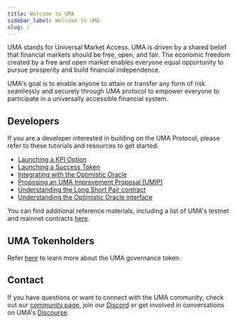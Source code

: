```yaml
---
title: Welcome to UMA
sidebar_label: Welcome to UMA
slug: /
---
```

UMA stands for Universal Market Access. UMA is driven by a shared belief that financial markets should be free, open, and fair. The economic freedom created by a free and open market enables everyone equal opportunity to pursue prosperity and build financial independence.  

UMA's goal is to enable anyone to attain or transfer any form of risk seamlessly and securely through UMA protocol to empower everyone to participate in a universally accessible financial system.

## Developers

If you are a developer interested in building on the UMA Protocol, please refer to these tutorials and resources to get started.
- [Launching a KPI Option](/kpi-options/summary)
- [Launching a Success Token](/success-tokens/summary)
- [Integrating with the Optimistic Oracle](/developers/optimistic-oracle-integration)
- [Proposing an UMA Improvement Proposal (UMIP)](/adding-price-id)
- [Understanding the Long Short Pair contract](/long-short-pair)
- [Understanding the Optimistic Oracle interface](/oracle/optimistic-oracle-interface)

You can find additional reference materials, including a list of UMA's testnet and mainnet contracts [here](dev-ref/addresses.md).

## UMA Tokenholders

Refer [here](uma-tokenholders/uma-holders.md) to learn more about the UMA governance token.  

## Contact 

If you have questions or want to connect with the UMA community, check out our [community page](community/community-overview), join our [Discord](https://discord.com/invite/jsb9XQJ) or get involved in conversations on UMA's [Discourse](https://discourse.umaproject.org).

